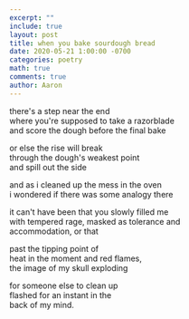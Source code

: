 ```yaml
---
excerpt: ""
include: true
layout: post
title: when you bake sourdough bread 
date: 2020-05-21 1:00:00 -0700
categories: poetry
math: true
comments: true
author: Aaron
---
```


there's a step near the end  
where you're supposed to take a razorblade  
and score the dough before the final bake  

or else the rise will break  
through the dough's weakest point  
and spill out the side  

and as i cleaned up the mess in the oven  
i wondered if there was some analogy there  

it can't have been that you slowly filled me  
with tempered rage, masked as tolerance and  
accommodation, or that  

past the tipping point of  
heat in the moment and red flames,  
the image of my skull exploding  

for someone else to clean up  
flashed for an instant in the  
back of my mind.
